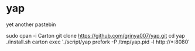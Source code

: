 yap
===

yet another pastebin

  sudo cpan -i Carton
  git clone https://github.com/grinya007/yap.git
  cd yap
  ./install.sh
  carton exec './script/yap prefork -P /tmp/yap.pid -l http://*:8080'
